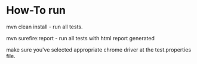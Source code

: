 # How-To run 
mvn clean install - run all tests. 

mvn surefire:report - run all tests with html report generated

make sure you've selected appropriate chrome driver at the test.properties file.


